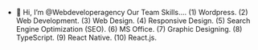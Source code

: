 - 👋 Hi, I’m @Webdeveloperagency
Our Team Skills....
(1) Wordpress.
(2) Web Development.
(3) Web Design.
(4) Responsive Design.
(5) Search Engine Optimization (SEO).
(6) MS Office.
(7) Graphic Designing.
(8) TypeScript.
(9) React Native.
(10) React.js.

<!---
Webdeveloperagency/Webdeveloperagency is a ✨ special ✨ repository because its `README.md` (this file) appears on your GitHub profile.
You can click the Preview link to take a look at your changes.
--->
